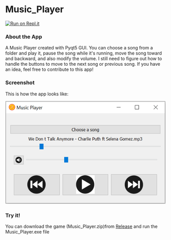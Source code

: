 # Music_Player
[![Run on Repl.it](https://repl.it/badge/github/socolachaymo/Music_Player)](https://repl.it/github/socolachaymo/Music_Player)
### About the App
A Music Player created with Pyqt5 GUI. You can choose a song from a folder and play it, pause the song while it's running, move the song toward and backward, and also modify the volume. I still need to figure out how to handle the buttons to move to the next song or previous song. If you have an idea, feel free to contribute to this app! 
### Screenshot
This is how the app looks like:

<p align='center'>
<img src='images/screenshot.PNG'/>
</p>

### Try it!
You can download the game (Music_Player.zip)from [Release](https://github.com/socolachaymo/Music_Player/releases/tag/0.0) and run the Music_Player.exe file
